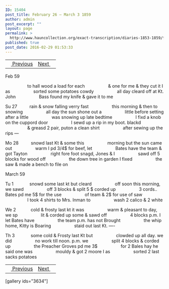 ```yaml
---
ID: 15404
post_title: February 26 – March 3 1859
author: admin
post_excerpt: ""
layout: page
permalink: >
  http://www.hauncollection.org/exact-transcription/diaries-1853-1859/february-26-march-3-1859/
published: true
post_date: 2016-02-29 01:53:33
---
```

<table style="width: 100%;" align="center">
<tbody>
<tr>
<td><a href="http://www.hauncollection.org/version-2/diaries-1853-1859/february-22-february-26-1859/"><img src="https://lh3.googleusercontent.com/-EFJpxxNiPNw/VqgtWBCZrMI/AAAAAAAAAFU/WfY4lPFWWkg/s800-Ic42/Soeb-Plain-Arrows-8-10px.png" alt="" width="10" height="10" /> Previous</a></td>
<td style="text-align: right;"><a href="http://www.hauncollection.org/version-2/diaries-1853-1859/march-3-march-6-1859/">Next <img src="https://lh3.googleusercontent.com/-67k0cYlpXHw/VqgtWKz1MXI/AAAAAAAAAFU/k9PW_Piyurk/s800-Ic42/Soeb-Plain-Arrows-5-10px.png" alt="" width="10" height="10" /></a></td>
</tr>
</tbody>
</table>
Feb 59

<span style="margin-left: 70px;">to hall wood a load for each
<span style="margin-left: 70px;">&amp; one for me &amp; they cut it I as
<span style="margin-left: 70px;">sorted some potatoes cowdy
<span style="margin-left: 70px;">all day cleard off at Kt. John
<span style="margin-left: 70px;">Bass found my knife &amp; gave it to me</span></span></span></span></span>

Su 27          rain &amp; snow falling verry fast
<span style="margin-left: 70px;">this morning &amp; then to snowing
<span style="margin-left: 70px;">all day the sun shone out a
<span style="margin-left: 70px;">little before setting after a little
<span style="margin-left: 70px;">was snowing up late bedtime
<span style="margin-left: 70px;">I fixd a knob on the cuppord door
<span style="margin-left: 70px;">I sewd up a rip in my boot. blackd
<span style="margin-left: 70px;">&amp; greasd 2 pair, puton a clean shirt
<span style="margin-left: 70px;">after sewing up the rips —</span></span></span></span></span></span></span></span>

Mo 28          snowd last Kt &amp; some this
<span style="margin-left: 70px;">morning but the sun came out
<span style="margin-left: 70px;">warm I pd 3/4$ for beef, let
<span style="margin-left: 70px;">Bates have the team &amp; got Tayton
<span style="margin-left: 70px;">right fore foot snagd, Jones &amp; I
<span style="margin-left: 70px;">sawd off 5 blocks for wood off
<span style="margin-left: 70px;">the down tree in garden I fixed
<span style="margin-left: 70px;">the saw &amp; made a bench to file on</span></span></span></span></span></span></span>

March 59

Tu 1             snowd some last kt but cleard
<span style="margin-left: 70px;">off soon this morning, we sawd
<span style="margin-left: 70px;">off 3 blocks &amp; split 5 $ corded up
<span style="margin-left: 70px;">3 cords.. Bates pd me 5$ for the use
<span style="margin-left: 70px;">of team &amp; 2$ for use of saw
<span style="margin-left: 70px;">I took 4 shirts to Mrs. Inman to
<span style="margin-left: 70px;">wash 2 calico &amp; 2 white</span></span></span></span></span></span>

We 2            cold &amp; frosty last kt it was
<span style="margin-left: 70px;">warm &amp; pleasant to day, we sp
<span style="margin-left: 70px;">lit &amp; corded up some &amp; sawd off
<span style="margin-left: 70px;">4 blocks p.m. I let Bates have
<span style="margin-left: 70px;">the team p.m. has not Brought
<span style="margin-left: 70px;">the whip home, Kitty is Boaring
<span style="margin-left: 70px;">staid out last Kt. —-</span></span></span></span></span></span>

Th 3             some cold &amp; Frosty last Kt but
<span style="margin-left: 70px;">clowded up all day. we did
<span style="margin-left: 70px;">no work till noon. p.m. we
<span style="margin-left: 70px;">split 4 blocks &amp; corded up
<span style="margin-left: 70px;">the Preacher Groves pd me 3$
<span style="margin-left: 70px;">for 2 Bales hay he said one was
<span style="margin-left: 70px;">mouldy &amp; got 2 moore I as
<span style="margin-left: 70px;">sorted 2 last sacks potatoes</span></span></span></span></span></span></span>
<table style="width: 100%;" align="center">
<tbody>
<tr>
<td><a href="http://www.hauncollection.org/version-2/diaries-1853-1859/february-22-february-26-1859/"><img src="https://lh3.googleusercontent.com/-EFJpxxNiPNw/VqgtWBCZrMI/AAAAAAAAAFU/WfY4lPFWWkg/s800-Ic42/Soeb-Plain-Arrows-8-10px.png" alt="" width="10" height="10" /> Previous</a></td>
<td style="text-align: right;"><a href="http://www.hauncollection.org/version-2/diaries-1853-1859/march-3-march-6-1859/">Next <img src="https://lh3.googleusercontent.com/-67k0cYlpXHw/VqgtWKz1MXI/AAAAAAAAAFU/k9PW_Piyurk/s800-Ic42/Soeb-Plain-Arrows-5-10px.png" alt="" width="10" height="10" /></a></td>
</tr>
</tbody>
</table>
[gallery ids="3634"]